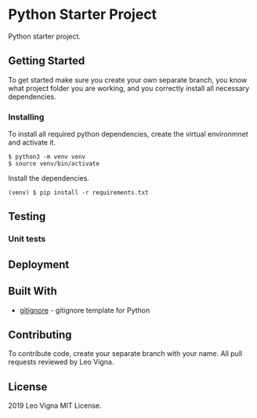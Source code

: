 # Python Starter Project
Python starter project.

## Getting Started

To get started make sure you create your own separate branch, you know what project folder you are working, and you correctly install all necessary dependencies.

### Installing

To install all required python dependencies, create the virtual environmnet and activate it.
```
$ python3 -m venv venv
$ source venv/bin/activate
```

Install the dependencies.
```
(venv) $ pip install -r requirements.txt
```

## Testing

### Unit tests

## Deployment

## Built With

* [gitignore](https://github.com/github/gitignore/blob/master/Python.gitignore) - gitignore template for Python

## Contributing

To contribute code, create your separate branch with your name.
All pull requests reviewed by Leo Vigna.
 
## License

2019 Leo Vigna
MIT License.
